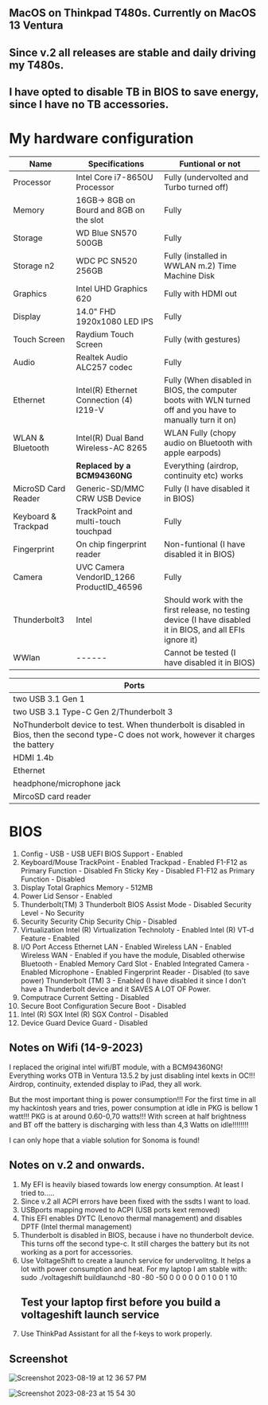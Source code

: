 ## MacOS on Thinkpad T480s. Currently on MacOS 13 Ventura

## Since v.2 all releases are stable and daily driving my T480s. 
## I have opted to disable TB in BIOS to save energy, since I have no TB accessories.    

# My hardware configuration
| Name                | Specifications                           | Funtional or not |
| ------------------- | -----------------------------------------|---------------|
| Processor           | Intel Core i7-8650U Processor            |Fully (undervolted and Turbo turned off)|
| Memory              | 16GB-> 8GB on Bourd and 8GB on the slot  |Fully|
| Storage             | WD Blue SN570 500GB                      |Fully|
| Storage  n2         | WDC PC SN520  256GB                      |Fully (installed in WWLAN m.2) Time Machine Disk| 
| Graphics            | Intel UHD Graphics 620                   |Fully with HDMI out|
| Display             | 14.0" FHD 1920x1080 LED IPS              |Fully|
| Touch Screen        | Raydium Touch Screen                     |Fully (with gestures)|
| Audio               | Realtek Audio ALC257 codec               |Fully |
| Ethernet            | Intel(R) Ethernet Connection (4) I219-V  |Fully (When disabled in BIOS, the computer boots with WLN turned off and you have to manually turn it on)|
| WLAN & Bluetooth    | Intel(R) Dual Band Wireless-AC 8265      |WLAN Fully (chopy audio on Bluetooth with apple earpods)| 
|                     |**Replaced by a BCM94360NG**              | Everything (airdrop, continuity etc) works|
| MicroSD Card Reader | Generic-SD/MMC CRW USB Device            |Fully (I have disabled it in BIOS)|
| Keyboard & Trackpad | TrackPoint and multi-touch touchpad      |Fully
| Fingerprint         | On chip fingerprint reader               |Non-funtional (I have disabled it in BIOS)|
| Camera              |UVC Camera VendorID_1266 ProductID_46596  |Fully||
| Thunderbolt3        | Intel                                    | Should work with the first release, no testing device (I have disabled it in BIOS, and all EFIs ignore it)|
| WWlan               | ------                                   | Cannot be tested (I have disabled it in BIOS)|


|Ports |
|------|
|two USB 3.1 Gen 1|  Fully working|
|two USB 3.1 Type-C Gen 2/Thunderbolt 3|
|NoThunderbolt device to test.  When thunderbolt is disabled in Bios, then the second type-C does not work, however it charges the battery|
|HDMI 1.4b|
|Ethernet |
|headphone/microphone jack|
|MircoSD card reader|

# BIOS
1. Config - USB - USB UEFI BIOS Support - Enabled
2. Keyboard/Mouse TrackPoint - Enabled
Trackpad - Enabled
F1-F12 as Primary Function - Disabled
Fn Sticky Key - Disabled
F1-F12 as Primary Function - Disabled
3. Display
Total Graphics Memory - 512MB
4. Power Lid Sensor - Enabled
5. Thunderbolt(TM) 3
Thunderbolt BIOS Assist Mode - Disabled
Security Level - No Security
6. Security
Security Chip
Security Chip - Disabled
7. Virtualization
Intel (R) Virtualization Technoloty - Enabled
Intel (R) VT-d Feature - Enabled
8. I/O Port Access
Ethernet LAN - Enabled
Wireless LAN - Enabled
Wireless WAN - Enabled if you have the module, Disabled otherwise
Bluetooth - Enabled
Memory Card Slot - Enabled
Integrated Camera - Enabled
Microphone - Enabled
Fingerprint Reader - Disabled (to save power)
Thunderbolt (TM) 3 - Enabled (I have disabled it since I don't have a Thunderbolt device and it SAVES A LOT OF Power.
9. Computrace
Current Setting - Disabled
10. Secure Boot Configuration
Secure Boot - Disabled
11. Intel (R) SGX
Intel (R) SGX Control - Disabled
12. Device Guard
Device Guard - Disabled

## Notes on Wifi (14-9-2023)
I replaced the original intel wifi/BT module, with a BCM94360NG!
Everything works OTB in Ventura 13.5.2 by just disabling intel kexts in OC!!!
Airdrop, continuity, extended display to iPad, they all work.

But the most important thing is power consumption!!! 
For the first time in all my hackintosh years and tries, power consumption at idle in PKG is bellow 1 watt!!! PKG is at around 0.60-0,70 watts!!!
With screen at half brightness and BT off the battery is discharging with less than 4,3 Watts on idle!!!!!!!! 

I can only hope that a viable solution for Sonoma is found!  


## Notes on v.2 and onwards. 
1. My EFI is heavily biased towards low energy consumption. At least I tried to.....
2. Since v.2 all ACPI errors have been fixed with the ssdts I want to load.
3. USBports mapping moved to ACPI (USB ports kext removed)
4. This EFI enables DYTC (Lenovo thermal management) and disables DPTF (Intel thermal management)
5. Thunderbolt is disabled in BIOS, because i have no thunderbolt device.  This turns off the second type-c. It still charges the battery but its not working as a port for accessories.
6. Use VoltageShift to create a launch service for undervolitng. It helps a lot with power consumption and heat. For my laptop I am stable with:
   sudo ./voltageshift buildlaunchd  -80 -80 -50 0 0 0 0 0 0 1 0 0 1 10
   ## Test your laptop first before you build a voltageshift launch service
7. Use ThinkPad Assistant for all the f-keys to work properly.
   
## Screenshot   

![Screenshot 2023-08-19 at 12 36 57 PM](https://github.com/Hasodikis/T480S-Hackintosh/assets/61179177/baac1f7d-6028-4f55-86c4-78bdbe02c721)

![Screenshot 2023-08-23 at 15 54 30](https://github.com/Hasodikis/T480S-Hackintosh/assets/61179177/1576e859-c198-4ca9-bb0e-8bac7beb0385)

